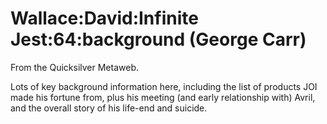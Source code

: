 
# Wallace:David:Infinite Jest:64:background (George Carr)

From the Quicksilver Metaweb.

Lots of key background information here, including the list of products JOI made his fortune from, plus his meeting (and early relationship with) Avril, and the overall story of his life-end and suicide.
